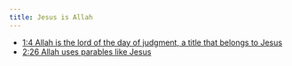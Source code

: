 ```yaml
---
title: Jesus is Allah
---
```


- [1:4 Allah is the lord of the day of judgment, a title that belongs to Jesus](/quran/1/#4)
- [2:26 Allah uses parables like Jesus](/quran2/#26)